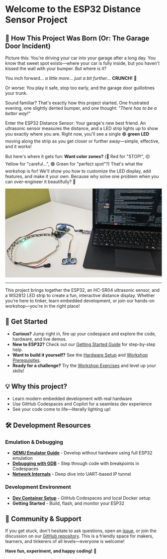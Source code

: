 
# Welcome to the ESP32 Distance Sensor Project

## 🚗 How This Project Was Born (Or: The Garage Door Incident)

Picture this: You're driving your car into your garage after a long day. You know that sweet spot exists—where your car is fully inside, but you haven't kissed the wall with your bumper. But where is it?

You inch forward... *a little more*... *just a bit further*... **CRUNCH!** 🤦

Or worse: You play it safe, stop too early, and the garage door guillotines your trunk.

Sound familiar? That's exactly how this project started. One frustrated evening, one slightly dented bumper, and one thought: *"There has to be a better way!"*

Enter the ESP32 Distance Sensor: Your garage's new best friend. An ultrasonic sensor measures the distance, and a LED strip lights up to show you exactly where you are. Right now, you'll see a single 🟢 **green LED** moving along the strip as you get closer or further away—simple, effective, and it works!

But here's where it gets fun: **Want color zones?** (🔴 Red for "STOP!", 🟡 Yellow for "careful...", 🟢 Green for "perfect spot"?) That's what the workshop is for! We'll show you how to customize the LED display, add features, and make it your own. Because why solve one problem when you can over-engineer it beautifully? 🎉

![Project Demo](assets/images/setup.jpg)

---

This project brings together the ESP32, an HC-SR04 ultrasonic sensor, and a WS2812 LED strip to create a fun, interactive distance display. Whether you're here to tinker, learn embedded development, or join our hands-on workshop—you're in the right place!

## 🚀 Get Started

- **Curious?** Jump right in, fire up your codespace and explore the code, hardware, and live demos.
- **New to ESP32?** Check out our [Getting Started Guide](workshop/gettingstartet.md) for step-by-step help.
- **Want to build it yourself?** See the [Hardware Setup](workshop/hardwaresetup.md) and [Workshop Prerequisites](workshop/prerequisites.md).
- **Ready for a challenge?** Try the [Workshop Exercises](workshop/README.md) and level up your skills!

## 💡 Why this project?

- Learn modern embedded development with real hardware
- Use GitHub Codespaces and Copilot for a seamless dev experience
- See your code come to life—literally lighting up!

## 🛠️ Development Resources

### Emulation & Debugging

- **[QEMU Emulator Guide](development/qemu-emulator.md)** - Develop without hardware using full ESP32 emulation
- **[Debugging with GDB](development/debugging.md)** - Step through code with breakpoints in Codespaces
- **[Network Internals](development/qemu-network-internals.md)** - Deep dive into UART-based IP tunnel

### Development Environment

- **[Dev Container Setup](development/devcontainer.md)** - GitHub Codespaces and local Docker setup
- **Getting Started** - Build, flash, and monitor your ESP32

## 🎯 Community & Support

If you get stuck, don't hesitate to ask questions, open an [issue](https://github.com/enthali/esp32-distance/issues), or join the discussion on our [GitHub repository](https://github.com/enthali/esp32-distance). This is a friendly space for makers, learners, and tinkerers of all levels—everyone is welcome!

**Have fun, experiment, and happy coding!** 🎉
